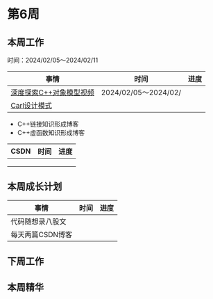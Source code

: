 # 第6周

## 本周工作

时间：2024/02/05～2024/02/11

| 事情                                                         | 时间                 | 进度 |
| ------------------------------------------------------------ | -------------------- | ---- |
| [深度探索C++对象模型视频](https://www.youtube.com/watch?v=t0qMVTzoMiA&list=PLlWS0G6qVHx96YnVEDfgUCWbmFwmbQraO&index=2) | 2024/02/05～2024/02/ |      |
| [Carl设计模式](https://kamacoder.com/designpattern.php)      |                      |      |

+ C++链接知识形成博客
+ C++虚函数知识形成博客

| CSDN | 时间 | 进度 |
| ---- | ---- | ---- |
|      |      |      |
|      |      |      |
|      |      |      |



## 本周成长计划

| 事情             | 时间 | 进度 |
| ---------------- | ---- | ---- |
| 代码随想录八股文 |      |      |
| 每天两篇CSDN博客 |      |      |

## 下周工作

## 本周精华

